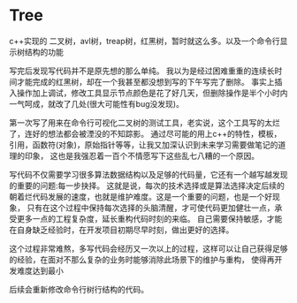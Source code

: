 # Tree
 c++实现的 二叉树，avl树，treap树，红黑树，暂时就这么多。以及一个命令行显示树结构的功能
 
 写完后发现写代码并不是原先想的那么单纯。
    我以为是经过困难重重的连续长时间才能完成的红黑树，却在一个我甚至都没想到写的下午写完了删除。
    事实上插入操作加上调试，修改工具显示节点颜色是花了好几天，但删除操作是半个小时内一气呵成，就改了几处(很大可能性有bug没发现)。
    
 第一次写了用来在命令行可视化二叉树的测试工具，老实说，这个工具写的太烂了，连好的想法都会被湮没的不知踪影。
 通过尽可能的用上c++的特性，模板，引用，函数符(对象)，原始指针等等，让我又加深认识到未来学习需要做笔记的道理的印象，
 这也是我强忍着一百个不情愿写下这些乱七八糟的一个原因。
 
 写代码不仅需要学习很多算法数据结构以及足够的代码量，它还有一个越写越发现的重要的问题:每一步抉择。
    这就是说，每次的技术选择或是算法选择决定后续的朝着烂代码发展的速度，也就是维护难度。这是一个重要的问题，也是一个好现象，
    只有在这个过程中保持每次选择的头脑清醒，才可使代码更加健壮一点，承受更多一点的工程复杂度，延长重构代码时刻的来临。
    自己需要保持敏感，才能在自身缺乏经验时，在开发项目初期尽早时刻，做出更好的选择。

这个过程非常难熬，多写代码会经历又一次以上的过程，这样可以让自己获得足够的经验，在面对不那么复杂的业务时能够消除此场景下的维护与重构，
使得再开发难度达到最小

后续会重新修改命令行树行结构的代码。
